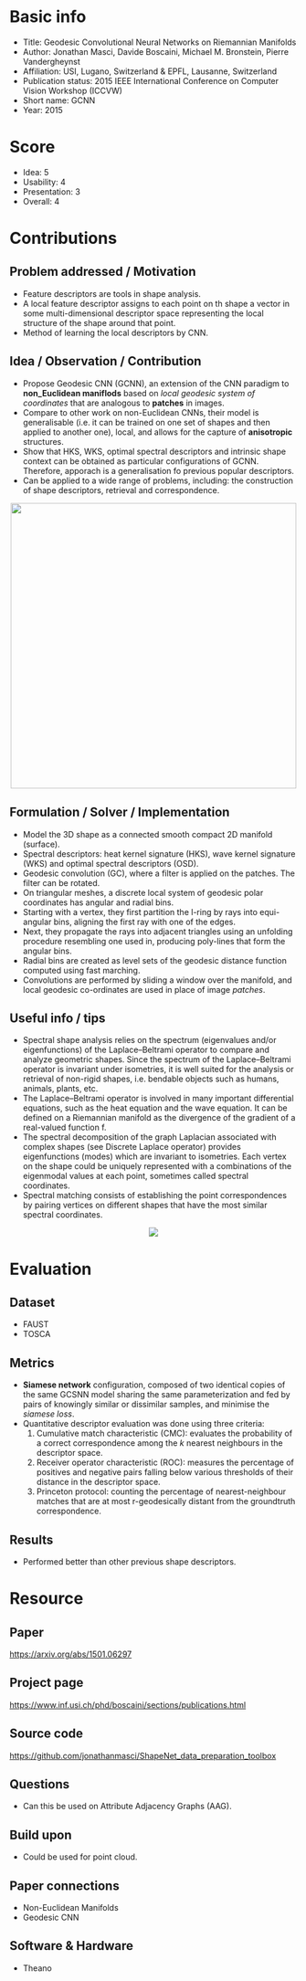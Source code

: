 # Basic info
- Title: Geodesic Convolutional Neural Networks on Riemannian Manifolds
- Author: Jonathan Masci, Davide Boscaini, Michael M. Bronstein, Pierre Vandergheynst
- Affiliation: USI, Lugano, Switzerland & EPFL, Lausanne, Switzerland
- Publication status: 2015 IEEE International Conference on Computer Vision Workshop (ICCVW)
- Short name: GCNN
- Year: 2015

# Score
- Idea: 5
- Usability: 4
- Presentation: 3
- Overall: 4

# Contributions
## Problem addressed / Motivation
- Feature descriptors are tools in shape analysis. 
- A local feature descriptor assigns to each point on th shape a vector in some multi-dimensional descriptor space representing the local structure of the shape around that point.
- Method of learning the local descriptors by CNN.

## Idea / Observation / Contribution
- Propose Geodesic CNN (GCNN), an extension of the CNN paradigm to **non_Euclidean maniflods** based on *local geodesic system of coordinates* that are analogous to **patches** in images.
- Compare to other work on non-Euclidean CNNs, their model is generalisable (i.e. it can be trained on one set of shapes and then applied to another one), local, and allows for the capture of **anisotropic** structures.
- Show that HKS, WKS, optimal spectral descriptors and intrinsic shape context can be obtained as particular configurations of GCNN. Therefore, apporach is a generalisation fo previous popular descriptors.
- Can be applied to a wide range of problems, including: the construction of shape descriptors, retrieval and correspondence.

<p align="center">
  <img src = "https://github.com/AndrewColligan/Paper-Reading-Notes/blob/master/Notes/Imgs/gcnn2.png" width=500>
</p>

## Formulation / Solver / Implementation
- Model the 3D shape as a connected smooth compact 2D manifold (surface).
- Spectral descriptors: heat kernel signature (HKS), wave kernel signature (WKS) and optimal spectral descriptors (OSD).
- Geodesic convolution (GC), where a filter is applied on the patches. The filter can be rotated.
- On triangular meshes, a discrete local system of geodesic polar coordinates has angular and radial bins.
- Starting with a vertex, they first partition the l-ring by rays into equi-angular bins, aligning the first ray with one of the edges.
- Next, they propagate the rays into adjacent triangles using an unfolding procedure resembling one used in, producing poly-lines that form the angular bins.
- Radial bins are created as level sets of the geodesic distance function computed using fast marching.
- Convolutions are performed by sliding a window over the manifold, and local geodesic co-ordinates are used in place of image *patches*.

## Useful info / tips
- Spectral shape analysis relies on the spectrum (eigenvalues and/or eigenfunctions) of the Laplace–Beltrami operator to compare and analyze geometric shapes. Since the spectrum of the Laplace–Beltrami operator is invariant under isometries, it is well suited for the analysis or retrieval of non-rigid shapes, i.e. bendable objects such as humans, animals, plants, etc.
- The Laplace–Beltrami operator is involved in many important differential equations, such as the heat equation and the wave equation. It can be defined on a Riemannian manifold as the divergence of the gradient of a real-valued function f.
- The spectral decomposition of the graph Laplacian associated with complex shapes (see Discrete Laplace operator) provides eigenfunctions (modes) which are invariant to isometries. Each vertex on the shape could be uniquely represented with a combinations of the eigenmodal values at each point, sometimes called spectral coordinates.
- Spectral matching consists of establishing the point correspondences by pairing vertices on different shapes that have the most similar spectral coordinates. 

<p align="center">
  <img src = "https://github.com/AndrewColligan/Paper-Reading-Notes/blob/master/Notes/Imgs/gcnn.png">
</p>

# Evaluation
## Dataset
- FAUST
- TOSCA

## Metrics
- **Siamese network** configuration, composed of two identical copies of the same GCSNN model sharing the same parameterization and fed by pairs of knowingly similar or dissimilar samples, and minimise the *siamese loss*.
- Quantitative descriptor evaluation was done using three criteria:
  1. Cumulative match characteristic (CMC): evaluates the probability of a correct correspondence among the *k* nearest neighbours in the descriptor space.
  2. Receiver operator characteristic (ROC): measures the percentage of positives and negative pairs falling below various thresholds of their distance in the descriptor space.
  3. Princeton protocol: counting the percentage of nearest-neighbour matches that are at most r-geodesically distant from the groundtruth correspondence.

## Results
- Performed better than other previous shape descriptors.

# Resource
## Paper
https://arxiv.org/abs/1501.06297

## Project page
https://www.inf.usi.ch/phd/boscaini/sections/publications.html

## Source code
https://github.com/jonathanmasci/ShapeNet_data_preparation_toolbox

## Questions
- Can this be used on Attribute Adjacency Graphs (AAG).

## Build upon
- Could be used for point cloud.

## Paper connections
- Non-Euclidean Manifolds
- Geodesic CNN

## Software & Hardware
- Theano
